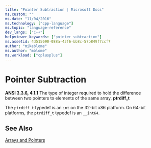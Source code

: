 ```yaml
---
title: "Pointer Subtraction | Microsoft Docs"
ms.custom: ""
ms.date: "11/04/2016"
ms.technology: ["cpp-language"]
ms.topic: "language-reference"
dev_langs: ["C++"]
helpviewer_keywords: ["pointer subtraction"]
ms.assetid: 4d515690-088a-43f6-bb8c-57b849f7ccf7
author: "mikeblome"
ms.author: "mblome"
ms.workload: ["cplusplus"]
---
```

# Pointer Subtraction
**ANSI 3.3.6, 4.1.1** The type of integer required to hold the difference between two pointers to elements of the same array, **ptrdiff_t**  
  
 The `ptrdiff_t` typedef is an `int` on the 32-bit x86 platform. On 64-bit platforms, the `ptrdiff_t` typedef is an `__int64`.
  
## See Also  
 [Arrays and Pointers](../c-language/arrays-and-pointers.md)
